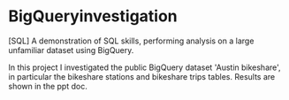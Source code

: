 # BigQueryinvestigation
[SQL] A demonstration of SQL skills, performing analysis on a large unfamiliar dataset using BigQuery.

In this project I investigated the public BigQuery dataset 'Austin bikeshare', in particular the bikeshare stations and bikeshare trips tables.  Results are shown in the ppt doc.
